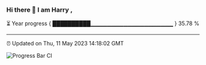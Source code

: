### Hi there 👋 I am Harry , 

⏳ Year progress { ██████████▁▁▁▁▁▁▁▁▁▁▁▁▁▁▁▁▁▁▁▁ } 35.78 %

---

⏰ Updated on Thu, 11 May 2023 14:18:02 GMT

![Progress Bar CI](https://github.com/duykhang68/duykhang68/workflows/Progress%20Bar%20CI/badge.svg)
